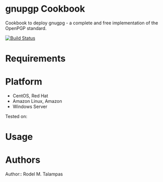 # gnupgp Cookbook
Cookbook to deploy gnugpg - a complete and free implementation of the OpenPGP standard.

[![Build Status](https://travis-ci.org/rodel-talampas/gnupgp.svg?branch=master)](https://travis-ci.org/rodel-talampas/gnupgp)

# Requirements

# Platform
- CentOS, Red Hat
- Amazon Linux, Amazon
- Windows Server

Tested on:

# Usage


# Authors
Author:: Rodel M. Talampas
